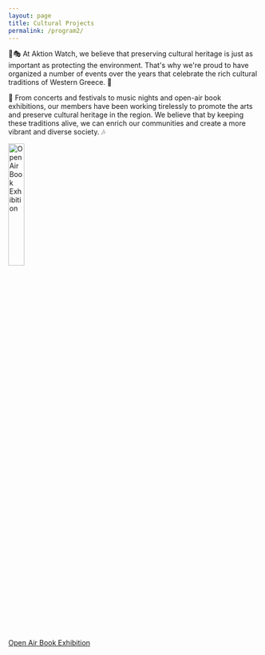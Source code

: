 ```yaml
---
layout: page
title: Cultural Projects
permalink: /program2/
---
```

🐾🎭 At Aktion Watch, we believe that preserving cultural heritage is just as important as protecting the environment. That's why we're proud to have organized a number of events over the years that celebrate the rich cultural traditions of Western Greece. 🎨

🎵 From concerts and festivals to music nights and open-air book exhibitions, our members have been working tirelessly to promote the arts and preserve cultural heritage in the region. We believe that by keeping these traditions alive, we can enrich our communities and create a more vibrant and diverse society. 🎶

<a href="https://aktionwatch.github.io/openair">
  <img src="{{ site.baseurl }}/assets/images/openair.png" alt="Open Air Book Exhibition" style="width: 25%;" />
</a>


[Open Air Book Exhibition](https://aktionwatch.github.io/openair)

